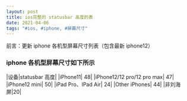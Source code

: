 ```yaml
---
layout: post
title: ios完整的 statusbar 高度的表
date: 2021-04-06
tags: "#ios, #iphone, #屏幕尺寸"
---
```


前言：更新 iphone 各机型屏幕尺寸列表（包含最新 iphone12）

### iphone 各机型屏幕尺寸如下所示

|设备|statusbar 高度|
|iPhone11| 48|
|iPhone12/12 pro/12 pro max| 47|
|iPhone12 mini| 50|
|iPad Pro、IPad Air| 24|
|Other iPhones| 44|
|非刘海屏|20|
